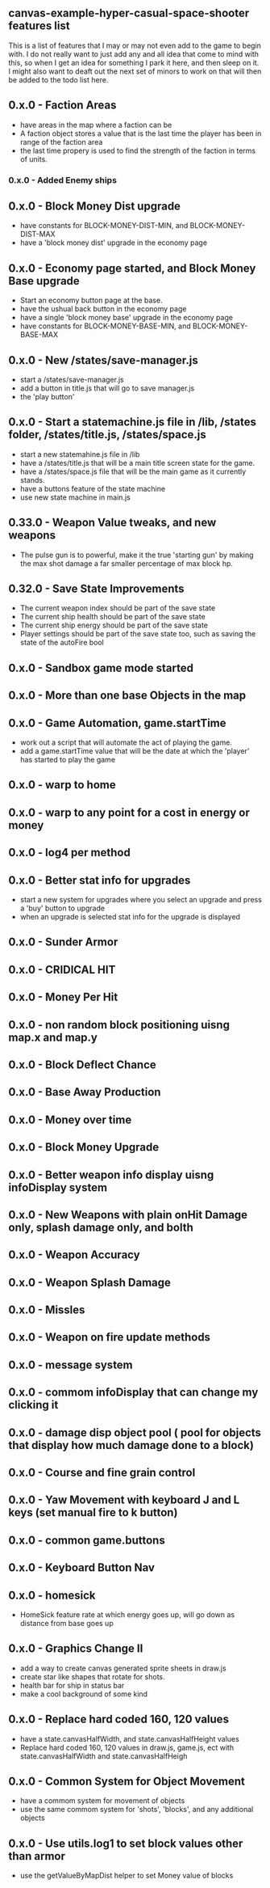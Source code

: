 ## canvas-example-hyper-casual-space-shooter features list

This is a list of features that I may or may not even add to the game to begin with. I do not really want to just add any and all idea that come to mind with this, so when I get an idea for something I park it here, and then sleep on it. I might also want to deaft out the next set of minors to work on that will then be added to the todo list here.

<!-- FACTIONS, and enemy ships -->

## 0.x.0 - Faction Areas
* have areas in the map where a faction can be
* A faction object stores a value that is the last time the player has been in range of the faction area
* the last time propery is used to find the strength of the faction in terms of units.

### 0.x.0 - Added Enemy ships

<!-- ECONOMY -->

## 0.x.0 - Block Money Dist upgrade
* have constants for BLOCK-MONEY-DIST-MIN, and BLOCK-MONEY-DIST-MAX
* have a 'block money dist' upgrade in the economy page

## 0.x.0 - Economy page started, and Block Money Base upgrade
* Start an economy button page at the base.
* have the ushual back button in the economy page
* have a single 'block money base' upgrade in the economy page
* have constants for BLOCK-MONEY-BASE-MIN, and BLOCK-MONEY-BASE-MAX


<!-- STATE MACHINE -->
<!--
    I have been putting off creating a state machine becuase I want to focus on the core logic of what the game is first. That is have a game where there is just one state, the main game state, and that is it. However once I do have the core of what the game is worked out, and if I do want to keep working on this project, then at some point I will want to have some kind of main state machine started.
-->

## 0.x.0 - New /states/save-manager.js
* start a /states/save-manager.js
* add a button in title.js that will go to save manager.js
* the 'play button'

## 0.x.0 - Start a statemachine.js file in /lib, /states folder, /states/title.js, /states/space.js
* start a new statemahine.js file in /lib
* have a /states/title.js that will be a main title screen state for the game.
* have a /states/space.js file that will be the main game as it currently stands.
* have a buttons feature of the state machine
* use new state machine in main.js

<!-- IMPROVE FEATURES IN PLACE, FIX BUGS, TWEAK VALUES -->
<!--
    Now that I have basic tools to help me know what the deal is with making money, and how log it takes to get somewhere it is time to use that info to improve features in place. Much of this might involve just tweaking some values to states that are more in line with what they should be for a finished product. At this time I should also focus on fixing known bugs, and simple little problems.

-->

## 0.33.0 - Weapon Value tweaks, and new weapons
* The pulse gun is to powerful, make it the true 'starting gun' by making the max shot damage a far smaller percentage of max block hp.

## 0.32.0 - Save State Improvements
* The current weapon index should be part of the save state
* The current ship health should be part of the save state
* The current ship energy should be part of the save state
* Player settings should be part of the save state too, such as saving the state of the autoFire bool


<!-- INFO and HELP features -->
<!-- 
        From 0.31.x forward I should now add some features that will result in better and cleaner displays of info
    in plave of displaying everything on the canvas all at once, it might be better to have an area that is a kind
    of general info area. Clicking on this area can be uaed to switch between diferent views. There are other features
    that I might want to add like a message system that can be used to display
-->


<!-- BASE OBJECT(S) and SANDBOX -->
## 0.x.0 - Sandbox game mode started
## 0.x.0 - More than one base Objects in the map

<!-- AUTOMATION -->
## 0.x.0 - Game Automation, game.startTime
* work out a script that will automate the act of playing the game.
* add a game.startTime value that will be the date at which the 'player' has started to play the game

<!-- WARP -->
## 0.x.0 - warp to home
## 0.x.0 - warp to any point for a cost in energy or money

<!-- UPGRADE SYSTEM -->
## 0.x.0 - log4 per method
## 0.x.0 - Better stat info for upgrades
* start a new system for upgrades where you select an upgrade and press a 'buy' button to upgrade
* when an upgrade is selected stat info for the upgrade is displayed

<!-- EFFECTS -->
## 0.x.0 - Sunder Armor
## 0.x.0 - CRIDICAL HIT
## 0.x.0 - Money Per Hit

<!-- BLOCKS-->
## 0.x.0 - non random block positioning uisng map.x and map.y
## 0.x.0 - Block Deflect Chance

<!-- MONEY -->
## 0.x.0 - Base Away Production
## 0.x.0 - Money over time
## 0.x.0 - Block Money Upgrade

<!-- WEAPONS -->
## 0.x.0 - Better weapon info display uisng infoDisplay system
## 0.x.0 - New Weapons with plain onHit Damage only, splash damage only, and bolth
## 0.x.0 - Weapon Accuracy
## 0.x.0 - Weapon Splash Damage
## 0.x.0 - Missles
## 0.x.0 - Weapon on fire update methods

<!-- INFO DISP -->
## 0.x.0 - message system
## 0.x.0 - commom infoDisplay that can change my clicking it
## 0.x.0 - damage disp object pool ( pool for objects that display how much damage done to a block)

<!-- CONTROLS -->
## 0.x.0 - Course and fine grain control
## 0.x.0 - Yaw Movement with keyboard J and L keys (set manual fire to k button)
## 0.x.0 - common game.buttons
## 0.x.0 - Keyboard Button Nav

<!-- ADDITIONAL FEATURES -->
<!-- These are additional features that have come to mind for this project that I may or may not get to -->
## 0.x.0 - homesick
* HomeSick feature rate at which energy goes up, will go down as distance from base goes up
## 0.x.0 - Graphics Change II
* add a way to create canvas generated sprite sheets in draw.js
* create star like shapes that rotate for shots.
* health bar for ship in status bar
* make a cool background of some kind
## 0.x.0 - Replace hard coded 160, 120 values
* have a state.canvasHalfWidth, and state.canvasHalfHeight values
* Replace hard coded 160, 120 values in draw.js, game.js, ect with state.canvasHalfWidth and state.canvasHalfHeigh
## 0.x.0 - Common System for Object Movement
* have a commom system for movement of objects
* use the same commom system for 'shots', 'blocks', and any additional objects
## 0.x.0 - Use utils.log1 to set block values other than armor
* use the getValueByMapDist helper to set Money value of blocks
